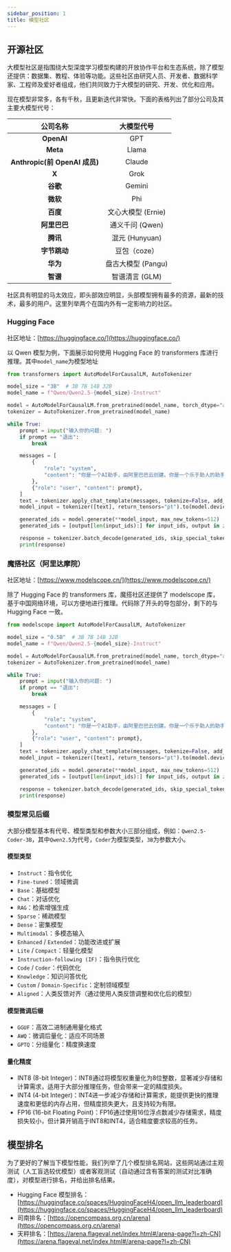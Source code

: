 ```yaml
---
sidebar_position: 1
title: 模型社区
---
```


## 开源社区

大模型社区是指围绕大型深度学习模型构建的开放协作平台和生态系统，除了模型还提供：数据集、教程、体验等功能。这些社区由研究人员、开发者、数据科学家、工程师及爱好者组成，他们共同致力于大模型的研究、开发、优化和应用。

现在模型非常多，各有千秋，且更新迭代非常快。下面的表格列出了部分公司及其主要大模型代号：

|         **公司名称**          |   **大模型代号**   |
| :---------------------------: | :----------------: |
|          **OpenAI**           |        GPT         |
|           **Meta**            |       Llama        |
| **Anthropic(前 OpenAI 成员)** |       Claude       |
|             **X**             |        Grok        |
|           **谷歌**            |       Gemini       |
|           **微软**            |        Phi         |
|           **百度**            | 文心大模型 (Ernie) |
|         **阿里巴巴**          |  通义千问 (Qwen)   |
|           **腾讯**            |   混元 (Hunyuan)   |
|         **字节跳动**          |    豆包（coze）    |
|           **华为**            | 盘古大模型 (Pangu) |
|           **智谱**            | 智谱清言 (GLM)   |

社区具有明显的马太效应，即头部效应明显，头部模型拥有最多的资源，最新的技术，最多的用户。这里列举两个在国内外有一定影响力的社区。

### Hugging Face

社区地址：[https://huggingface.co/](https://huggingface.co/)

以 Qwen 模型为例，下面展示如何使用 Hugging Face 的 transformers 库进行推理。其中`model_name`为模型地址

```python showLineNumbers
from transformers import AutoModelForCausalLM, AutoTokenizer

model_size = "3B"  # 3B 7B 14B 32B
model_name = f"Qwen/Qwen2.5-{model_size}-Instruct"

model = AutoModelForCausalLM.from_pretrained(model_name, torch_dtype="auto", device_map="auto")
tokenizer = AutoTokenizer.from_pretrained(model_name)

while True:
    prompt = input("输入你的问题: ")
    if prompt == "退出":
        break

    messages = [
        {
            "role": "system",
            "content": "你是一个AI助手，由阿里巴巴云创建。你是一个乐于助人的助手。你总是以中文回答问题。",
        },
        {"role": "user", "content": prompt},
    ]
    text = tokenizer.apply_chat_template(messages, tokenize=False, add_generation_prompt=True)
    model_input = tokenizer([text], return_tensors="pt").to(model.device)

    generated_ids = model.generate(**model_input, max_new_tokens=512)
    generated_ids = [output[len(input_ids):] for input_ids, output in zip(model_input.input_ids, generated_ids)]

    response = tokenizer.batch_decode(generated_ids, skip_special_tokens=True)[0]
    print(response)
```

### 魔搭社区（阿里达摩院）

社区地址：[https://www.modelscope.cn/](https://www.modelscope.cn/)

除了 Hugging Face 的 transformers 库，魔搭社区还提供了 modelscope 库，基于中国网络环境，可以方便地进行推理。代码除了开头的导包部分，剩下的与 Hugging Face 一致。

```python showLineNumbers
from modelscope import AutoModelForCausalLM, AutoTokenizer

model_size = "0.5B"  # 3B 7B 14B 32B
model_name = f"Qwen/Qwen2.5-{model_size}-Instruct"

model = AutoModelForCausalLM.from_pretrained(model_name, torch_dtype="auto", device_map="auto")
tokenizer = AutoTokenizer.from_pretrained(model_name)

while True:
    prompt = input("输入你的问题: ")
    if prompt == "退出":
        break

    messages = [
        {
            "role": "system",
            "content": "你是一个AI助手，由阿里巴巴云创建。你是一个乐于助人的助手。你总是以中文回答问题。",
        },
        {"role": "user", "content": prompt},
    ]
    text = tokenizer.apply_chat_template(messages, tokenize=False, add_generation_prompt=True)
    model_input = tokenizer([text], return_tensors="pt").to(model.device)

    generated_ids = model.generate(**model_input, max_new_tokens=512)
    generated_ids = [output[len(input_ids):] for input_ids, output in zip(model_input.input_ids, generated_ids)]

    response = tokenizer.batch_decode(generated_ids, skip_special_tokens=True)[0]
    print(response)
```

### 模型常见后缀

大部分模型基本有代号、模型类型和参数大小三部分组成，例如：`Qwen2.5-Coder-3B`，其中`Qwen2.5`为代号，`Coder`为模型类型，`3B`为参数大小。

#### 模型类型

- `Instruct`：指令优化  
- `Fine-tuned`：领域微调  
- `Base`：基础模型  
- `Chat`：对话优化  
- `RAG`：检索增强生成  
- `Sparse`：稀疏模型  
- `Dense`：密集模型  
- `Multimodal`：多模态输入  
- `Enhanced` / `Extended`：功能改进或扩展  
- `Lite` / `Compact`：轻量化模型  
- `Instruction-following (IF)`：指令执行优化  
- `Code` / `Coder`：代码优化  
- `Knowledge`：知识问答优化  
- `Custom` / `Domain-Specific`：定制领域模型  
- `Aligned`：人类反馈对齐（通过使用人类反馈调整和优化后的模型）

#### 模型微调后缀

- `GGUF`：高效二进制通用量化格式
- `AWQ`：微调后量化：适应不同场景
- `GPTQ`：分组量化：精度换速度

#### 量化精度

- INT8 (8-bit Integer)：INT8通过将模型权重量化为8位整数，显著减少存储和计算需求，适用于大部分推理任务，但会带来一定的精度损失。
- INT4 (4-bit Integer)：INT4进一步减少存储和计算需求，能提供更快的推理速度和更低的内存占用，但精度损失更大，且支持较为有限。
- FP16 (16-bit Floating Point)：FP16通过使用16位浮点数减少存储需求，精度损失较小，但计算开销高于INT8和INT4，适合精度要求较高的任务。


## 模型排名

为了更好的了解当下模型性能，我们列举了几个模型排名网站，这些网站通过主观测试（人工盲选较优模型）或者客观测试（自动通过含有答案的测试对比准确度），对模型进行排名，并给出排名结果。

- Hugging Face 模型排名：[https://huggingface.co/spaces/HuggingFaceH4/open_llm_leaderboard](https://huggingface.co/spaces/HuggingFaceH4/open_llm_leaderboard)
- 司南排名：[https://opencompass.org.cn/arena](https://opencompass.org.cn/arena)
- 天秤排名：[https://arena.flageval.net/index.html#/arena-page?l=zh-CN](https://arena.flageval.net/index.html#/arena-page?l=zh-CN)
